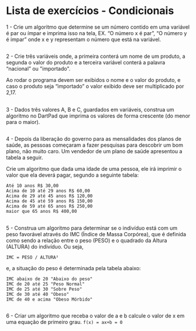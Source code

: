 # Lista de exercícios - Condicionais 
1 - Crie um algoritmo que determine se um número contido em uma variável é par ou ímpar e imprima isso na tela, 
EX. “O número x é par”, “O número y é impar” onde x e y representam o número que está na variável.

## 
2 - Crie três variáveis onde, a primeira conterá um nome de um produto, a segunda o valor do produto e a terceira variável conterá a palavra “nacional” ou "importado".

Ao rodar o programa devem ser exibidos o nome e o valor do produto, e caso o produto seja “importado” o valor exibido deve ser multiplicado por 2,17. 

## 
3 - Dados três valores A, B e C, guardados em variáveis, construa um algoritmo no DartPad que imprima os valores de forma crescente (do menor para o maior).

## 
4 - Depois da liberação do governo para as mensalidades dos planos de saúde, as pessoas começaram a fazer pesquisas para descobrir um bom plano, não muito caro. Um vendedor de um plano de saúde apresentou a tabela a seguir. 

Crie um algoritmo que dada uma idade de uma pessoa, ele irá imprimir o valor que ela deverá pagar, segundo a seguinte tabela:

```
Até 10 anos R$ 30,00
Acima de 10 até 29 anos R$ 60,00
Acima de 29 até 45 anos R$ 120,00
Acima de 45 até 59 anos R$ 150,00
Acima de 59 até 65 anos R$ 250,00
maior que 65 anos R$ 400,00
``` 

## 
5 - Construa um algoritmo para determinar se o indivíduo está com um peso favorável através do IMC (Índice de Massa
Corpórea), que é definida como sendo a relação entre o peso (PESO) e o quadrado da Altura (ALTURA) do indivíduo. Ou seja,

`IMC = PESO / ALTURA²`

e, a situação do peso é determinada pela tabela abaixo:
```
IMC abaixo de 20 "Abaixo do peso"
IMC de 20 até 25 "Peso Normal"
IMC de 25 até 30 "Sobre Peso"
IMC de 30 até 40 "Obeso"
IMC de 40 e acima "Obeso Mórbido"
```
## 
6 - Criar um algoritmo que receba o valor de a e b calcule o valor de x em uma equação de primeiro grau. 
		 `f(x) = ax+b = 0`

